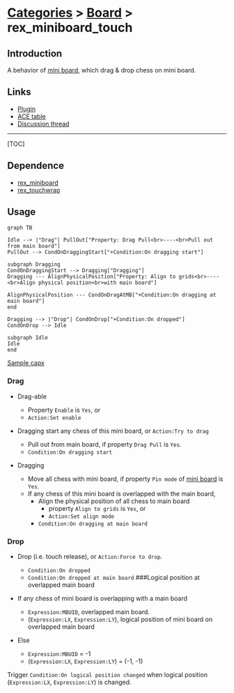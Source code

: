 # [Categories](categories.index.html) > [Board](board.index.html) > rex_miniboard_touch

## Introduction

A behavior of [mini board](rex_miniboard.html), which drag & drop chess on mini board.

## Links

- [Plugin](https://dl.dropboxusercontent.com/u/5779181/C2Repo/Zip/behaviors/rex_miniboard_touch.7z)
- [ACE table](https://rexrainbow.github.io/C2RexDoc/c2rexpluginsACE/behavior_rex_miniboard_touch.html)
- [Discussion thread](https://www.scirra.com/forum/plugin-mini-board_t116865)


----

[TOC]

## Dependence

- [rex_miniboard](rex_miniboard.html)
- [rex_touchwrap](rex_touchwrap.html)

## Usage

```mermaid
graph TB

Idle --> |"Drag"| PullOut["Property: Drag Pull<br>----<br>Pull out from main board"]
PullOut --> CondOnDraggingStart["+Condition:On dragging start"]

subgraph Dragging
CondOnDraggingStart --> Dragging["Dragging"]
Dragging --- AlignPhysicalPosition["Property: Align to grids<br>----<br>Align physical position<br>with main board"]

AlignPhysicalPosition --- CondOnDragAtMB["+Condition:On dragging at main board"]
end

Dragging --> |"Drop"| CondOnDrop["+Condition:On dropped"]
CondOnDrop --> Idle

subgraph Idle
Idle
end
```

[Sample capx](https://onedrive.live.com/redir?resid=7497FD5EC94476E!983&authkey=!AL0vlJ5K9x1ukr4&ithint=file%2ccapx)

### Drag

- Drag-able
  - Property `Enable` is `Yes`, or
  - `Action:Set enable`


- Dragging start any chess of this mini board, or `Action:Try to drag`
  - Pull out from main board, if property `Drag Pull` is `Yes`.
  - `Condition:On dragging start`


- Dragging
  - Move all chess with mini board, if property `Pin mode` of [mini board](rex_miniboard.html) is `Yes`.
  - If any chess of this mini board is overlapped with the main board,
      - Align the physical position of all chess to main board
          - property `Align to grids` is `Yes`, or
          - `Action:Set align mode`
      - `Condition:On dragging at main board`


### Drop

- Drop (i.e. touch release), or `Action:Force to drop`.
  - `Condition:On dropped`
  - `Condition:On dropped at main board`
###Logical position at overlapped main board


- If any chess of mini board is overlapping with a main board
  - `Expression:MBUID`, overlapped main board.
  - (`Expression:LX`, `Expression:LY`), logical position of mini board on overlapped main board
- Else
  - `Expression:MBUID` = -1
  - (`Expression:LX`, `Expression:LY`) = (-1, -1)

Trigger `Condition:On logical position changed` when logical position (`Expression:LX`, `Expression:LY`)  is changed.